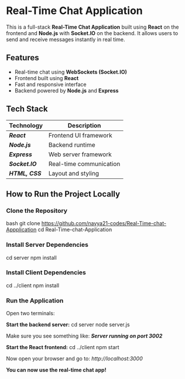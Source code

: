# Real-Time Chat Application

This is a full-stack **Real-Time Chat Application** built using **React** on the frontend and **Node.js** with **Socket.IO** on the backend. It allows users to send and receive messages instantly in real time.

## Features

- Real-time chat using **WebSockets (Socket.IO)**
- Frontend built using **React**
- Fast and responsive interface
- Backend powered by **Node.js** and **Express**

## Tech Stack

| Technology  | Description                 |
|-------------|-----------------------------|
| ***React***       | Frontend UI framework       |
| ***Node.js***     | Backend runtime             |
| ***Express***     | Web server framework        |
| ***Socket.IO***   | Real-time communication     |
| ***HTML, CSS***   | Layout and styling          |


##  How to Run the Project Locally


### Clone the Repository


bash
git clone https://github.com/navya21-codes/Real-Time-chat-Appplication
cd Real-Time-chat-Application

### Install Server Dependencies
cd server
npm install


### Install Client Dependencies
cd ../client
npm install


### Run the Application
Open two terminals:

**Start the backend server:**
cd server
node server.js

Make sure you see something like:
***Server running on port 3002***


**Start the React frontend:**
cd ../client
npm start

Now open your browser and go to:
*http://localhost:3000*



******You can now use the real-time chat app!******
